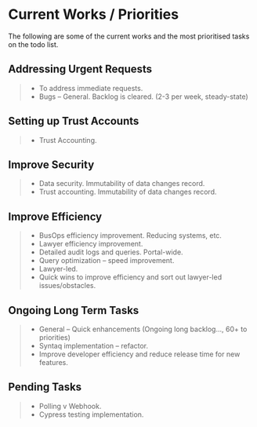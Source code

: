 # Current Works / Priorities
The following are some of the current works and the most prioritised tasks on the todo list.
## Addressing Urgent Requests
> - To address immediate requests.
> - Bugs – General. Backlog is cleared. (2-3 per week, steady-state)
## Setting up Trust Accounts
> - Trust Accounting.
## Improve Security 
> - Data security. Immutability of data changes record.
> - Trust accounting. Immutability of data changes record.
## Improve Efficiency
> - BusOps efficiency improvement. Reducing systems, etc.
> - Lawyer efficiency improvement.
> - Detailed audit logs and queries. Portal-wide.
> - Query optimization – speed improvement.
> - Lawyer-led.
> - Quick wins to improve efficiency and sort out lawyer-led issues/obstacles.
## Ongoing Long Term Tasks
> - General – Quick enhancements (Ongoing long backlog..., 60+ to priorities)
> - Syntaq implementation – refactor.
> - Improve developer efficiency and reduce release time for new features.
## Pending Tasks
> - Polling v Webhook. 
> - Cypress testing implementation.

